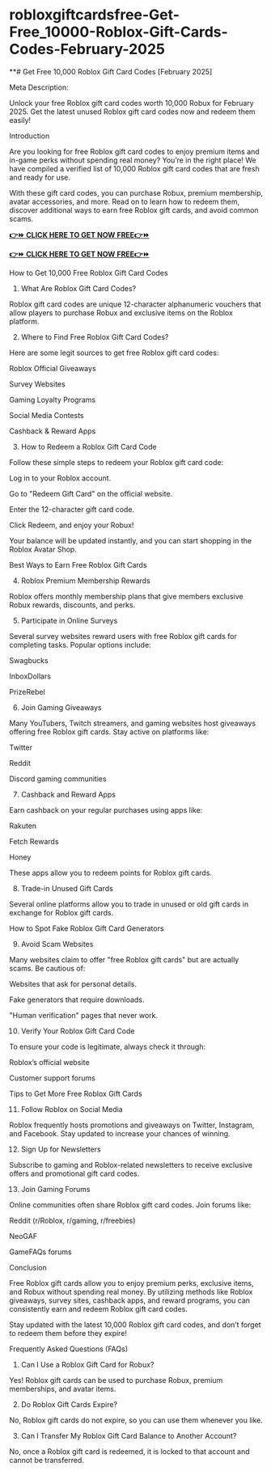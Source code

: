 # robloxgiftcardsfree-Get-Free_10000-Roblox-Gift-Cards-Codes-February-2025
**# Get Free 10,000 Roblox Gift Card Codes [February 2025]

Meta Description:

Unlock your free Roblox gift card codes worth 10,000 Robux for February 2025. Get the latest unused Roblox gift card codes now and redeem them easily!

Introduction

Are you looking for free Roblox gift card codes to enjoy premium items and in-game perks without spending real money? You’re in the right place! We have compiled a verified list of 10,000 Roblox gift card codes that are fresh and ready for use.

With these gift card codes, you can purchase Robux, premium membership, avatar accessories, and more. Read on to learn how to redeem them, discover additional ways to earn free Roblox gift cards, and avoid common scams.

**[👉⏩ CLICK HERE TO GET NOW FREE👉⏩](https://jahanhubspot.com/roblux/)**

**[👉⏩ CLICK HERE TO GET NOW FREE👉⏩](https://jahanhubspot.com/roblux/)**

How to Get 10,000 Free Roblox Gift Card Codes

1. What Are Roblox Gift Card Codes?

Roblox gift card codes are unique 12-character alphanumeric vouchers that allow players to purchase Robux and exclusive items on the Roblox platform.

2. Where to Find Free Roblox Gift Card Codes?

Here are some legit sources to get free Roblox gift card codes:

Roblox Official Giveaways

Survey Websites

Gaming Loyalty Programs

Social Media Contests

Cashback & Reward Apps

3. How to Redeem a Roblox Gift Card Code

Follow these simple steps to redeem your Roblox gift card code:

Log in to your Roblox account.

Go to "Redeem Gift Card" on the official website.

Enter the 12-character gift card code.

Click Redeem, and enjoy your Robux!

Your balance will be updated instantly, and you can start shopping in the Roblox Avatar Shop.

Best Ways to Earn Free Roblox Gift Cards

4. Roblox Premium Membership Rewards

Roblox offers monthly membership plans that give members exclusive Robux rewards, discounts, and perks.

5. Participate in Online Surveys

Several survey websites reward users with free Roblox gift cards for completing tasks. Popular options include:

Swagbucks

InboxDollars

PrizeRebel

6. Join Gaming Giveaways

Many YouTubers, Twitch streamers, and gaming websites host giveaways offering free Roblox gift cards. Stay active on platforms like:

Twitter

Reddit

Discord gaming communities

7. Cashback and Reward Apps

Earn cashback on your regular purchases using apps like:

Rakuten

Fetch Rewards

Honey

These apps allow you to redeem points for Roblox gift cards.

8. Trade-in Unused Gift Cards

Several online platforms allow you to trade in unused or old gift cards in exchange for Roblox gift cards.

How to Spot Fake Roblox Gift Card Generators

9. Avoid Scam Websites

Many websites claim to offer "free Roblox gift cards" but are actually scams. Be cautious of:

Websites that ask for personal details.

Fake generators that require downloads.

"Human verification" pages that never work.

10. Verify Your Roblox Gift Card Code

To ensure your code is legitimate, always check it through:

Roblox’s official website

Customer support forums

Tips to Get More Free Roblox Gift Cards

11. Follow Roblox on Social Media

Roblox frequently hosts promotions and giveaways on Twitter, Instagram, and Facebook. Stay updated to increase your chances of winning.

12. Sign Up for Newsletters

Subscribe to gaming and Roblox-related newsletters to receive exclusive offers and promotional gift card codes.

13. Join Gaming Forums

Online communities often share Roblox gift card codes. Join forums like:

Reddit (r/Roblox, r/gaming, r/freebies)

NeoGAF

GameFAQs forums

Conclusion

Free Roblox gift cards allow you to enjoy premium perks, exclusive items, and Robux without spending real money. By utilizing methods like Roblox giveaways, survey sites, cashback apps, and reward programs, you can consistently earn and redeem Roblox gift card codes.

Stay updated with the latest 10,000 Roblox gift card codes, and don’t forget to redeem them before they expire!

Frequently Asked Questions (FAQs)

1. Can I Use a Roblox Gift Card for Robux?

Yes! Roblox gift cards can be used to purchase Robux, premium memberships, and avatar items.

2. Do Roblox Gift Cards Expire?

No, Roblox gift cards do not expire, so you can use them whenever you like.

3. Can I Transfer My Roblox Gift Card Balance to Another Account?

No, once a Roblox gift card is redeemed, it is locked to that account and cannot be transferred.
